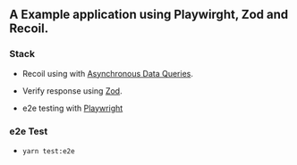 ## A Example application using Playwirght, Zod and Recoil.

### Stack

- Recoil using with [Asynchronous Data Queries](https://recoiljs.org/docs/guides/asynchronous-data-queries).

- Verify response using [Zod](https://github.com/colinhacks/zod).

- e2e testing with [Playwright](https://playwright.dev/)

### e2e Test

- `yarn test:e2e`
